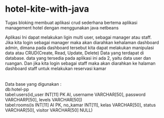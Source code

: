 # hotel-kite-with-java
Tugas bloking membuat aplikasi crud sederhana bertema aplikasi management hotel dengan menggunakan java netbeans

Aplikasi Ini dapat melakukan ligin multi user, sebagai manager atau staff. Jika kita login sebagai manager maka akan diarahkan kehalaman dashboard admin, dimana pada dashboard tersebut kita dapat melakukan manipulasi data atau CRUD(Create, Read, Update, Delete) Data yang terdapat di database. data yang tersedia pada aplikasi ini ada 2, yaitu data user dan ruangan. Dan jika kita login sebagai staff maka akan diarahkan ke halaman dashboard staff untuk melakukan reservasi kamar
<br>
<br>
<br>Data base yang digunakan :
<br>db:hotel-pp
<br>tabel:users(id_user INT[11] PK AI, username VARCHAR[50], password VARCHARP[50], levels VARCHAR[50])
<br>tabel:rooms(is INT[11] AI PK, no_kamar INT[11], kelas VARCHAR[50], status VARCHAR[50], visitor VARCHAR[50] NULL)
